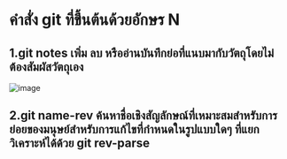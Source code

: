 # คำสั่ง git ที่ขึ้นต้นด้วยอักษร N

## 1.git notes เพิ่ม ลบ หรืออ่านบันทึกย่อที่แนบมากับวัตถุโดยไม่ต้องสัมผัสวัตถุเอง
![image](https://github.com/VisawaPRO/Git_A-Z_Mission_65030229/assets/144195555/3b510541-b75c-4d3d-a657-d176493cf023)

## 2.git name-rev ค้นหาชื่อเชิงสัญลักษณ์ที่เหมาะสมสำหรับการย่อยของมนุษย์สำหรับการแก้ไขที่กำหนดในรูปแบบใดๆ ที่แยกวิเคราะห์ได้ด้วย git rev-parse
